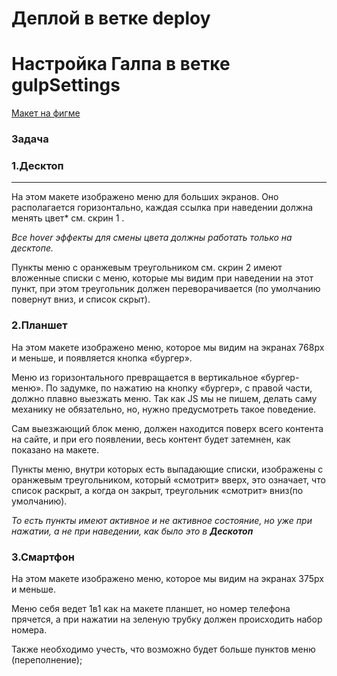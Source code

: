 # Деплой в ветке deploy
# Настройка Галпа в ветке gulpSettings
[Макет на фигме](https://www.figma.com/file/a8Z21nanfYQ7JnYItyhcns/Untitled)
### Задача
### 1.Десктоп
____
На этом макете изображено меню для больших экранов. Оно располагается горизонтально, каждая ссылка при наведении должна менять цвет* см. скрин 1 . 
    
  *Все hover эффекты для смены цвета должны работать только на десктопе.*

Пункты меню с оранжевым треугольником см. скрин  2  имеют вложенные списки с меню, которые мы видим при наведении на этот пункт, при этом треугольник должен переворачивается (по умолчанию повернут вниз, и список скрыт).
### 2.Планшет
 На этом макете изображено меню, которое мы видим на экранах 768px и меньше, и появляется кнопка «бургер». 

Меню из горизонтального превращается в вертикальное «бургер-меню». По задумке, по нажатию на кнопку «бургер», с правой части, должно плавно выезжать меню. Так как JS мы не пишем, делать саму механику не обязательно, но, нужно предусмотреть такое поведение. 


Сам выезжающий блок меню, должен находится поверх всего контента на сайте, и при его появлении, весь контент будет затемнен, как показано на макете. 

Пункты меню, внутри которых есть выпадающие списки, изображены с оранжевым треугольником, который «смотрит» вверх, это означает, что список раскрыт, а когда он закрыт, треугольник «смотрит» вниз(по умолчанию). 

*То есть пункты имеют активное и не активное состояние, но уже при нажатии, а не при наведении, как было это в __Дескотоп__*

### 3.Смартфон

На этом макете изображено меню, которое мы видим на экранах 375px и меньше.

 Меню себя ведет 1в1 как на макете планшет, но номер телефона прячется, а при нажатии на зеленую трубку должен происходить набор номера. 

Также необходимо учесть, что возможно будет больше пунктов меню (переполнение);

